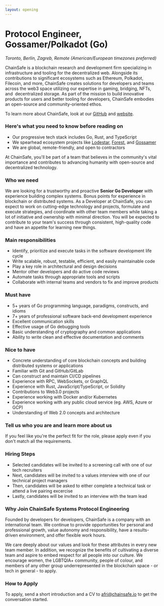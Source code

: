 ```yaml
---
layout: opening
---
```


# Protocol Engineer, Gossamer/Polkadot (Go)

_Toronto, Berlin, Zagreb, Remote (American/European timezones preferred)_

ChainSafe is a blockchain research and development firm specializing in
infrastructure and tooling for the decentralized web. Alongside its
contributions to significant ecosystems such as Ethereum, Polkadot, Filecoin,
and more, ChainSafe creates solutions for developers and teams across the
web3 space utilizing our expertise in gaming, bridging, NFTs, and 
decentralized storage. As part of the mission to build innovative products
for users and better tooling for developers, ChainSafe embodies an open-source
and community-oriented ethos.

To learn more about ChainSafe, look at our [GitHub](https://github.com/ChainSafe)
and [website](https://chainsafe.io/).

### Here's what you need to know before reading on

- Our progressive tech stack includes Go, Rust, and TypeScript
- We spearhead ecosystem projects like
  [Lodestar](https://github.com/ChainSafe/lodestar),
  [Forest](https://github.com/ChainSafe/forest), and
  [Gossamer](https://github.com/ChainSafe/gossamer)
- We are global, remote-friendly, and open to contractors

At ChainSafe, you'll be part of a team that believes in the community's vital
importance and contributes to advancing humanity with open-source and
decentralized technology.

### Who we need

We are looking for a trustworthy and proactive **Senior Go Developer** with
experience building complex systems. Bonus points for experience in blockchain
or distributed systems. As a Developer at ChainSafe, you can expect to work on
cutting-edge technology and projects, formulate and execute strategies, and
coordinate with other team members while taking a lot of initiative and
ownership with minimal direction. You will be expected to contribute to your
team's success through consistent, high-quality code and have an appetite for
learning new things.

### Main responsibilities

- Identify, prioritize and execute tasks in the software development life cycle
- Write scalable, robust, testable, efficient, and easily maintainable code
- Play a key role in architectural and design decisions
- Mentor other developers and do active code reviews
- Automate tasks through appropriate tools and scripts
- Collaborate with internal teams and vendors to fix and improve products

### Must have

- 5+ years of Go programming language, paradigms, constructs, and idioms
- 7+ years of professional software back-end development experience
- Excellent communication skills
- Effective usage of Go debugging tools
- Basic understanding of cryptography and common applications
- Ability to write clean and effective documentation and comments

### Nice to have

- Concrete understanding of core blockchain concepts and building distributed
  systems or applications
- Familiar with Git and GitHub/GitLab
- Can construct and maintain CI/CD pipelines
- Experience with RPC, WebSockets, or GraphQL
- Experience with Rust, JavaScript/TypeScript, or Solidity
- Contributions to Web3.0 projects
- Experience working with Docker and/or Kubernetes
- Experience working with any public cloud service (eg. AWS, Azure or GCP)
- Understanding of Web 2.0 concepts and architecture

### Tell us who you are and learn more about us

If you feel like you're the perfect fit for the role, please apply even if you
don't match all the requirements.

### Hiring Steps

- Selected candidates will be invited to a screening call with one of our
  tech recruiters
- Next, candidates will be invited to a values interview with one of our
  technical project managers
- Then, candidates will be asked to either complete a technical task or attend
  a live pairing excercise
- Lastly, candidates will be invited to an interview with the team lead

### Why Join ChainSafe Systems Protocol Engineering

Founded by developers for developers, ChainSafe is a company with an
international team. We continue to provide opportunities for personal and
professional growth, value autonomy and responsibility, have a results-driven
environment, and offer flexible work hours.

We care deeply about our values and look for these attributes in every new team
member. In addition, we recognize the benefits of cultivating a diverse team and
aspire to embed respect for all people into our culture. We encourage women, the
LGBTQIA+ community, people of colour, and members of any other group
underrepresented in the blockchain space - or tech in general - to apply.

### How to Apply

To apply, send a short introduction and a CV to <afri@chainsafe.io> to get the
conversation started.
